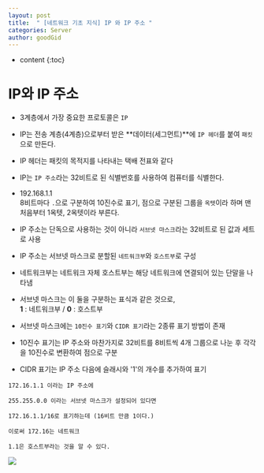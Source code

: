 ```yaml
---
layout: post
title:  " [네트워크 기초 지식] IP 와 IP 주소 "
categories: Server
author: goodGid
---
```

* content
{:toc}

# IP와 IP 주소

* 3계층에서 가장 중요한 프로토콜은 `IP`

* IP는 전송 계층(4계층)으로부터 받은 **데이터(세그먼트)**에 `IP 헤더`를 붙여 `패킷`으로 만든다.

* IP 헤더는 패킷의 목적지를 나타내는 택배 전표와 같다

* IP는 `IP 주소`라는 32비트로 된 식별번호를 사용하여 컴퓨터를 식별한다.

* 192.168.1.1 <br> 8비트마다 `.`으로 구분하여 10진수로 표기, 점으로 구분된 그룹을 `옥텟`이라 하며 맨 처음부터 1옥텟, 2옥텟이라 부른다.

* IP 주소는 단독으로 사용하는 것이 아니라 `서브넷 마스크`라는 32비트로 된 값과 세트로 사용

* IP 주소는 서브넷 마스크로 분할된 `네트워크부`와 `호스트부`로 구성

* 네트워크부는 네트워크 자체 호스트부는 해당 네트워크에 연결되어 있는 단말을 나타냄

* 서브넷 마스크는 이 둘을 구분하는 표식과 같은 것으로, <br> <b>1</b> : 네트워크부 / <b>0</b> : 호스트부

* 서브넷 마스크에는 `10진수 표기`와 `CIDR 표기`라는 2종류 표기 방법이 존재

* 10진수 표기는 IP 주소와 마찬가지로 32비트를 8비트씩 4개 그룹으로 나눈 후 각각을 10진수로 변환하여 점으로 구분

* CIDR 표기는 IP 주소 다음에 슬래시와 '1'의 개수를 추가하여 표기

```
172.16.1.1 이라는 IP 주소에

255.255.0.0 이라는 서브넷 마스크가 설정되어 있다면
 
172.16.1.1/16로 표기하는데 (16비트 만큼 1이다.)

이로써 172.16는 네트워크

1.1은 호스트부라는 것을 알 수 있다.
```



![](/assets/img/server/ip&ip_address_1.png)



